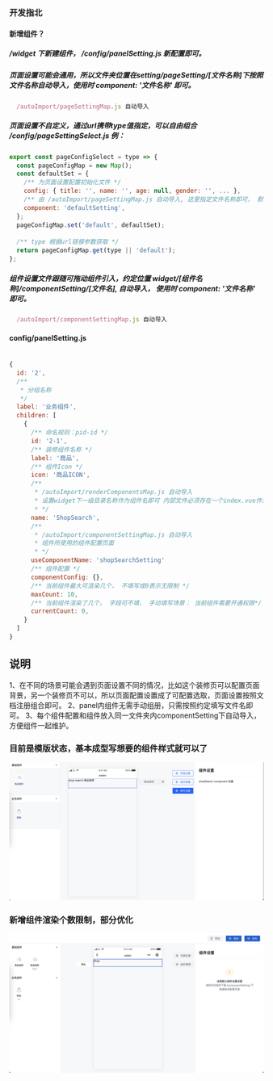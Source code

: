 ### 开发指北

#### 新增组件？
##### /widget 下新建组件， /config/panelSetting.js 新配置即可。

##### 页面设置可能会通用，所以文件夹位置在setting/pageSetting/[文件名称]下按照文件名称自动导入，使用时 component: '文件名称' 即可。
```js
  /autoImport/pageSettingMap.js 自动导入
```

##### 页面设置不自定义，通过url携带type值指定，可以自由组合 /config/pageSettingSelect.js 例：
```js
export const pageConfigSelect = type => {
  const pageConfigMap = new Map();
  const defaultSet = {
    /** 为页面设置配置初始化文件 */
    config: { title: '', name: '', age: null, gender: '', ... },
    /** 由 /autoImport/pageSettingMap.js 自动导入, 这里指定文件名称即可， 默认 defaultSetting */
    component: 'defaultSetting',
  };
  pageConfigMap.set('default', defaultSet);

  /** type 根据url链接参数获取 */
  return pageConfigMap.get(type || 'default');
};
```

##### 组件设置文件跟随可拖动组件引入，约定位置 widget/[组件名称]/componentSetting/[文件名], 自动导入， 使用时 component: '文件名称' 即可。
```js
  /autoImport/componentSettingMap.js 自动导入
```

#### config/panelSetting.js
```js

{
  id: '2',
  /** 
   * 分组名称
   */
  label: '业务组件',
  children: [
    {
      /** 命名规则：pid-id */
      id: '2-1',
      /** 装修组件名称 */
      label: '商品',
      /** 组件Icon */
      icon: '商品ICON',
      /** 
       * /autoImport/renderComponentsMap.js 自动导入
       * 设置widget下一级目录名称作为组件名即可 内部文件必须存在一个index.vue作为组件页面
       * */
      name: 'ShopSearch',
      /** 
       * /autoImport/componentSettingMap.js 自动导入
       * 组件所使用的组件配置页面
       * */
      useComponentName: 'shopSearchSetting'
      /** 组件配置 */
      componentConfig: {},
      /** 当前组件最大可渲染几个， 不填写或0表示无限制 */
      maxCount: 10,
      /** 当前组件渲染了几个， 字段可不填， 手动填写场景： 当前组件需要开通权限*/
      currentCount: 0,
    }
  ]
}

```

## 说明
  1、在不同的场景可能会遇到页面设置不同的情况，比如这个装修页可以配置页面背景，另一个装修页不可以，所以页面配置设置成了可配置选取，页面设置按照文档注册组合即可。
  2、panel内组件无需手动组册，只需按照约定填写文件名即可。
  3、每个组件配置和组件放入同一文件夹内componentSetting下自动导入，方便组件一起维护。

### 目前是模版状态，基本成型写想要的组件样式就可以了
![alt text](./src/assets/11.png)

### 新增组件渲染个数限制，部分优化
![alt text](./src/assets/22.png)
